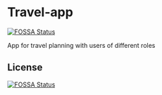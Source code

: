# Travel-app
[![FOSSA Status](https://app.fossa.io/api/projects/git%2Bgithub.com%2Fpepela%2FTravel-app.svg?type=shield)](https://app.fossa.io/projects/git%2Bgithub.com%2Fpepela%2FTravel-app?ref=badge_shield)


App for travel planning with users of different roles


## License
[![FOSSA Status](https://app.fossa.io/api/projects/git%2Bgithub.com%2Fpepela%2FTravel-app.svg?type=large)](https://app.fossa.io/projects/git%2Bgithub.com%2Fpepela%2FTravel-app?ref=badge_large)
